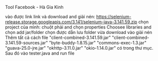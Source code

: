 Tool Facebook - Hà Gia Kinh

vào được link link và download and giải nén: https://selenium-release.storage.googleapis.com/3.141/selenium-java-3.141.59.zip
chọn project của mình: chuột phải and chọn properties
Choosee libraries and chọn add jar/folder
chọn được dẫn lưu folder vừa download vào giải nén
Thêm tất cả cách file
"client-combined-3.141.59.jar" "client-combined-3.141.59-sources.jar"
"byte-buddy-1.8.15.jar" "commons-exec-1.3.jar" "guava-25.0-jre.jar" "okhttp-3.11.0.jar" "okio-1.14.0.jar"
có trong thư mục.
Sau đó vào tester.java and run file

